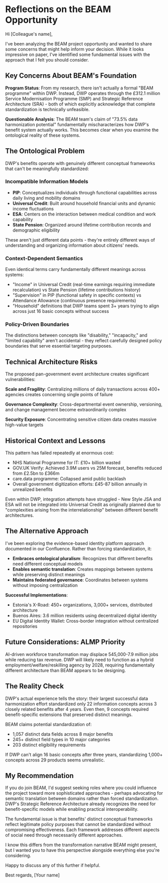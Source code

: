 # Reflections on the BEAM Opportunity

Hi [Colleague's name],

I've been analyzing the BEAM project opportunity and wanted to share some concerns that might help inform your decision. While it looks impressive on paper, I've identified some fundamental issues with the approach that I felt you should consider.

## Key Concerns About BEAM's Foundation

**Program Status**: From my research, there isn't actually a formal "BEAM programme" within DWP. Instead, DWP operates through the £312.1 million Service Modernisation Programme (SMP) and Strategic Reference Architecture (SRA) - both of which explicitly acknowledge that complete standardization is technically unfeasible.

**Questionable Analysis**: The BEAM team's claim of "73.5% data harmonization potential" fundamentally mischaracterizes how DWP's benefit system actually works. This becomes clear when you examine the ontological reality of these systems.

## The Ontological Problem

DWP's benefits operate with genuinely different conceptual frameworks that can't be meaningfully standardized:

### Incompatible Information Models
- **PIP**: Conceptualizes individuals through functional capabilities across daily living and mobility domains
- **Universal Credit**: Built around household financial units and dynamic income fluctuations  
- **ESA**: Centers on the interaction between medical condition and work capability
- **State Pension**: Organized around lifetime contribution records and demographic eligibility

These aren't just different data points - they're entirely different ways of understanding and organizing information about citizens' needs.

### Context-Dependent Semantics
Even identical terms carry fundamentally different meanings across systems:
- "Income" in Universal Credit (real-time earnings requiring immediate recalculation) vs State Pension (lifetime contributions history)
- "Supervision" in PIP (functional safety in specific contexts) vs Attendance Allowance (continuous presence requirements)
- "Household" definitions that DWP teams spent 3+ years trying to align across just 16 basic concepts without success

### Policy-Driven Boundaries
The distinctions between concepts like "disability," "incapacity," and "limited capability" aren't accidental - they reflect carefully designed policy boundaries that serve essential targeting purposes.

## Technical Architecture Risks

The proposed pan-government event architecture creates significant vulnerabilities:

**Scale and Fragility**: Centralizing millions of daily transactions across 400+ agencies creates concerning single points of failure

**Governance Complexity**: Cross-departmental event ownership, versioning, and change management become extraordinarily complex

**Security Exposure**: Concentrating sensitive citizen data creates massive high-value targets

## Historical Context and Lessons

This pattern has failed repeatedly at enormous cost:
- NHS National Programme for IT: £10+ billion wasted
- GOV.UK Verify: Achieved 3.9M users vs 25M forecast, benefits reduced from £2.5bn to £366m  
- care.data programme: Collapsed amid public backlash
- Overall government digitization efforts: £45-87 billion annually in unrealized benefits

Even within DWP, integration attempts have struggled - New Style JSA and ESA will not be integrated into Universal Credit as originally planned due to "complexities arising from the interrelationship" between different benefit architectures.

## The Alternative Approach

I've been exploring the evidence-based identity platform approach documented in our Confluence. Rather than forcing standardization, it:

- **Embraces ontological pluralism**: Recognizes that different benefits need different conceptual models
- **Enables semantic translation**: Creates mappings between systems while preserving distinct meanings
- **Maintains federated governance**: Coordinates between systems without imposing centralization

**Successful Implementations**:
- Estonia's X-Road: 450+ organizations, 3,000+ services, distributed architecture
- Buenos Aires: 3.6 million residents using decentralized digital identity
- EU Digital Identity Wallet: Cross-border integration without centralized repositories

## Future Considerations: ALMP Priority

AI-driven workforce transformation may displace 545,000-7.9 million jobs while reducing tax revenue. DWP will likely need to function as a hybrid employment/welfare/reskilling agency by 2028, requiring fundamentally different architecture than BEAM appears to be designing.

## The Reality Check

DWP's actual experience tells the story: their largest successful data harmonization effort standardized only 22 information concepts across 3 closely related benefits after 4 years. Even then, 9 concepts required benefit-specific extensions that preserved distinct meanings.

BEAM claims potential standardization of:
- 1,057 distinct data fields across 8 major benefits
- 245+ distinct field types in 10 major categories  
- 203 distinct eligibility requirements

If DWP can't align 16 basic concepts after three years, standardizing 1,000+ concepts across 29 products seems unrealistic.

## My Recommendation

If you do join BEAM, I'd suggest seeking roles where you could influence the project toward more sophisticated approaches - perhaps advocating for semantic translation between domains rather than forced standardization. DWP's Strategic Reference Architecture already recognizes the need for benefit-specific models while enabling practical interoperability.

The fundamental issue is that benefits' distinct conceptual frameworks reflect legitimate policy purposes that cannot be standardized without compromising effectiveness. Each framework addresses different aspects of social need through necessarily different approaches.

I know this differs from the transformation narrative BEAM might present, but I wanted you to have this perspective alongside everything else you're considering.

Happy to discuss any of this further if helpful.

Best regards,
[Your name]